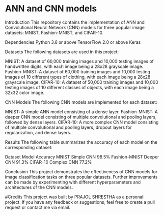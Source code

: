 # ANN and CNN models

Introduction
This repository contains the implementation of ANN and Convolutional Neural Network (CNN) models for three popular image datasets: MNIST, Fashion-MNIST, and CIFAR-10.

Dependencies
Python 3.6 or above
TensorFlow 2.0 or above
Keras

Datasets
The following datasets are used in this project:

MNIST: A dataset of 60,000 training images and 10,000 testing images of handwritten digits, with each image being a 28x28 grayscale image.
Fashion-MNIST: A dataset of 60,000 training images and 10,000 testing images of 10 different types of clothing, with each image being a 28x28 grayscale image.
CIFAR-10: A dataset of 50,000 training images and 10,000 testing images of 10 different classes of objects, with each image being a 32x32 color image.

CNN Models
The following CNN models are implemented for each dataset:

MNIST: A simple ANN model consisting of a dense layer.
Fashion-MNIST: A deeper CNN model consisting of multiple convolutional and pooling layers, followed by dense layers.
CIFAR-10: A more complex CNN model consisting of multiple convolutional and pooling layers, dropout layers for regularization, and dense layers.

Results
The following table summarizes the accuracy of each model on the corresponding dataset:

Dataset	Model	Accuracy
MNIST	Simple CNN	98.5%
Fashion-MNIST	Deeper CNN	91.3%
CIFAR-10	Complex CNN	77.2%

Conclusion
This project demonstrates the effectiveness of CNN models for image classification tasks on three popular datasets. Further improvements can be made by experimenting with different hyperparameters and architectures of the CNN models.

#Credits 
This project was built by PRAJOL SHRESTHA as a personal project. If you have any feedback or suggestions, feel free to create a pull request or contact me via email.

